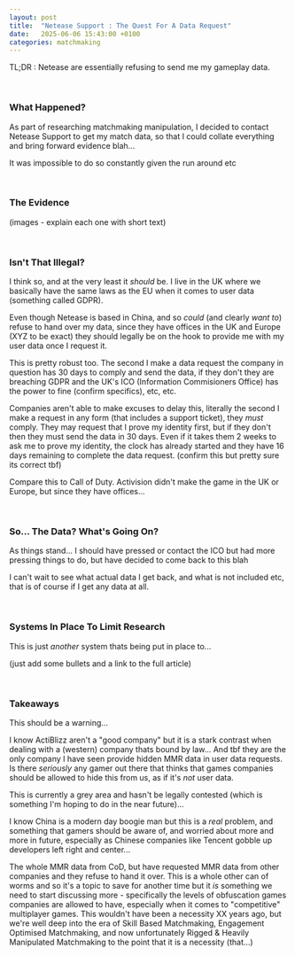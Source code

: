 ```yaml
---
layout: post
title:  "Netease Support : The Quest For A Data Request"
date:   2025-06-06 15:43:00 +0100
categories: matchmaking
---
```


TL;DR : Netease are essentially refusing to send me my gameplay data. 

&nbsp;


### What Happened?

As part of researching matchmaking manipulation, I decided to contact Netease Support to get my match data, so that I could collate everything and bring forward evidence blah...

It was impossible to do so constantly given the run around etc

&nbsp;


### The Evidence

(images - explain each one with short text)

&nbsp;


### Isn't That Illegal?

I think so, and at the very least it *should* be. I live in the UK where we basically have the same laws as the EU when it comes to user data (something called GDPR).

Even though Netease is based in China, and so *could* (and clearly *want to*) refuse to hand over my data, since they have offices in the UK and Europe (XYZ to be exact) they should legally be on the hook to provide me with my user data once I request it.

This is pretty robust too. The second I make a data request the company in question has 30 days to comply and send the data, if they don't they are breaching GDPR and the UK's ICO (Information Commisioners Office) has the power to fine (confirm specifics), etc, etc.

Companies aren't able to make excuses to delay this, literally the second I make a request in any form (that includes a support ticket), they *must* comply. They may request that I prove my identity first, but if they don't then they must send the data in 30 days. Even if it takes them 2 weeks to ask me to prove my identity, the clock has already started and they have 16 days remaining to complete the data request. (confirm this but pretty sure its correct tbf)

Compare this to Call of Duty. Activision didn't make the game in the UK or Europe, but since they have offices...

&nbsp;


### So... The Data? What's Going On?

As things stand... I should have pressed or contact the ICO but had more pressing things to do, but have decided to come back to this blah

 I can't wait to see what actual data I get back, and what is not included etc, that is of course if I get any data at all.

&nbsp;


### Systems In Place To Limit Research

This is just *another* system thats being put in place to...

(just add some bullets and a link to the full article)

&nbsp;


### Takeaways

This should be a warning... 

I know ActiBlizz aren't a "good company" but it is a stark contrast when dealing with a (western) company thats bound by law... And tbf they are the only company I have seen provide hidden MMR data in user data requests. Is there *seriously* any gamer out there that thinks that games companies should be allowed to hide this from us, as if it's *not* user data.

This is currently a grey area and hasn't be legally contested (which is something I'm hoping to do in the near future)...

I know China is a modern day boogie man but this is a *real* problem, and something that gamers should be aware of, and worried about more and more in future, especially as Chinese companies like Tencent gobble up developers left right and center...

The whole MMR data from CoD, but have requested MMR data from other companies and they refuse to hand it over. This is a whole other can of worms and so it's a topic to save for another time but it *is* something we need to start discussing more - specifically the levels of obfuscation games companies are allowed to have, especially when it comes to "competitive" multiplayer games. This wouldn't have been a necessity XX years ago, but we're well deep into the era of Skill Based Matchmaking, Engagement Optimised Matchmaking, and now unfortunately Rigged & Heavily Manipulated Matchmaking to the point that it is a necessity (that...)




